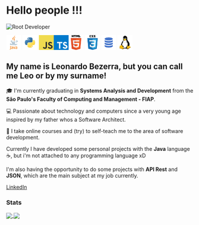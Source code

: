 # Hello people !!!

![Root Developer](https://media.giphy.com/media/l3q2KRkOVYvi8WfU4/giphy.gif)<!--(https://media.giphy.com/media/13HgwGsXF0aiGY/giphy.gif)-->

<code><img height="40" src="https://raw.githubusercontent.com/github/explore/80688e429a7d4ef2fca1e82350fe8e3517d3494d/topics/java/java.png"></code>
<code><img height="40" src="https://raw.githubusercontent.com/github/explore/5c058a388828bb5fde0bcafd4bc867b5bb3f26f3/topics/python/python.png"></code>
<code><img height="40" src="https://raw.githubusercontent.com/github/explore/80688e429a7d4ef2fca1e82350fe8e3517d3494d/topics/javascript/javascript.png"></code><code><img height="40" src="https://raw.githubusercontent.com/github/explore/80688e429a7d4ef2fca1e82350fe8e3517d3494d/topics/typescript/typescript.png"></code><code><img height="40" src="https://raw.githubusercontent.com/github/explore/80688e429a7d4ef2fca1e82350fe8e3517d3494d/topics/html/html.png"></code>
<code><img height="40" src="https://raw.githubusercontent.com/github/explore/80688e429a7d4ef2fca1e82350fe8e3517d3494d/topics/css/css.png"></code>
<code><img height="40" src="https://raw.githubusercontent.com/github/explore/80688e429a7d4ef2fca1e82350fe8e3517d3494d/topics/sql/sql.png"></code>
<code><img height="40" src="https://raw.githubusercontent.com/github/explore/80688e429a7d4ef2fca1e82350fe8e3517d3494d/topics/linux/linux.png"></code>

## My name is Leonardo Bezerra, but you can call me Leo or by my surname!

🎓 I'm currently graduating in **Systems Analysis and Development** from the **São Paulo's Faculty of Computing and Management - FIAP**.

💻 Passionate about technology and computers since a very young age inspired by my father whos a Software Architect.

📓 I take online courses and (try) to self-teach me to the area of software development.

Currently I have developed some personal projects with the **Java** language ☕, but i'm not attached to any programming language xD

I'm also having the opportunity to do some projects with **API Rest** and **JSON**, which are the main subject at my job currently.

<a href="https://www.linkedin.com/in/leonardo-bezerra-bispo/"> 
  LinkedIn
</a>

### Stats
<a href="https://github.com/LeonardoBezerraBispo/github-readme-stats">
  <img align="center" 
       src="https://github-readme-stats.vercel.app/api?username=LeonardoBezerraBispo&show_icons=true&theme=merko&bg_color=000000&include_all_commits=false"/>
</a>
<a href="https://github.com/LeonardoBezerraBispo/github-readme-stats">
  <img align="center" 
       src="https://github-readme-stats.vercel.app/api/top-langs/?username=LeonardoBezerraBispo&layout=compact&theme=merko&bg_color=000000&hide=C%23"/>
</a>
